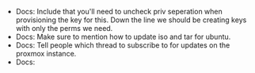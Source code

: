 * Docs: Include that you'll need to uncheck priv seperation when provisioning the key for this. Down the line we should
be creating keys with only the perms we need.
* Docs: Make sure to mention how to update iso and tar for ubuntu.
* Docs: Tell people which thread to subscribe to for updates on the proxmox instance.
* Docs:  
